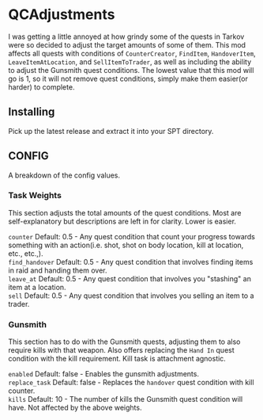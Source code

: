 # QCAdjustments

I was getting a little annoyed at how grindy some of the quests in Tarkov were so decided to adjust the target amounts of some of them. This mod affects all quests with conditions of `CounterCreator`, `FindItem`, `HandoverItem`, `LeaveItemAtLocation`, and `SellItemToTrader`, as well as including the ability to adjust the Gunsmith quest conditions. The lowest value that this mod will go is 1, so it will not remove quest conditions, simply make them easier(or harder) to complete.

## Installing

Pick up the latest release and extract it into your SPT directory.

## CONFIG

A breakdown of the config values.

### Task Weights

This section adjusts the total amounts of the quest conditions. Most are self-explanatory but descriptions are left in for clarity. Lower is easier.

`counter` Default: 0.5 - Any quest condition that count your progress towards something with an action(i.e. shot, shot on body location, kill at location, etc., etc.,).  
`find_handover` Default: 0.5 - Any quest condition that involves finding items in raid and handing them over.  
`leave_at` Default: 0.5 - Any quest condition that involves you "stashing" an item at a location.  
`sell` Default: 0.5 - Any quest condition that involves you selling an item to a trader.  

### Gunsmith

This section has to do with the Gunsmith quests, adjusting them to also require kills with that weapon. Also offers replacing the `Hand In` quest condition with the kill requirement. Kill task is attachment agnostic.

`enabled` Default: false - Enables the gunsmith adjustments.  
`replace_task` Default: false - Replaces the `handover` quest condition with kill counter.  
`kills` Default: 10 - The number of kills the Gunsmith quest condition will have. Not affected by the above weights.  
